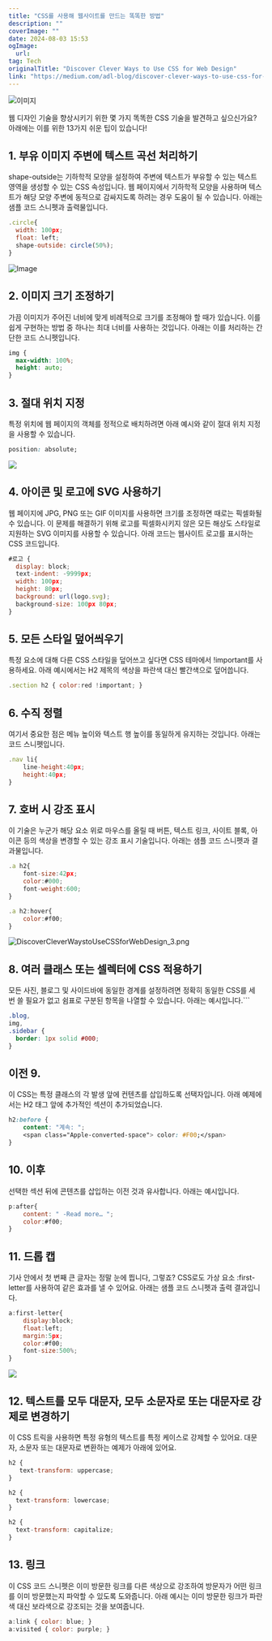 ```yaml
---
title: "CSS를 사용해 웹사이트를 만드는 똑똑한 방법"
description: ""
coverImage: ""
date: 2024-08-03 15:53
ogImage: 
  url: 
tag: Tech
originalTitle: "Discover Clever Ways to Use CSS for Web Design"
link: "https://medium.com/adl-blog/discover-clever-ways-to-use-css-for-web-design-6b1a3b9f776a"
---
```




![이미지](/assets/img/DiscoverCleverWaystoUseCSSforWebDesign_0.png)

웹 디자인 기술을 향상시키기 위한 몇 가지 똑똑한 CSS 기술을 발견하고 싶으신가요? 아래에는 이를 위한 13가지 쉬운 팁이 있습니다!

## 1. 부유 이미지 주변에 텍스트 곡선 처리하기

shape-outside는 기하학적 모양을 설정하여 주변에 텍스트가 부유할 수 있는 텍스트 영역을 생성할 수 있는 CSS 속성입니다. 웹 페이지에서 기하학적 모양을 사용하며 텍스트가 해당 모양 주변에 동적으로 감싸지도록 하려는 경우 도움이 될 수 있습니다. 아래는 샘플 코드 스니펫과 출력물입니다.

<div class="content-ad"></div>

```js
.circle{
  width: 100px;
  float: left;
  shape-outside: circle(50%);
}
```

![Image](/assets/img/DiscoverCleverWaystoUseCSSforWebDesign_1.png)

## 2. 이미지 크기 조정하기

가끔 이미지가 주어진 너비에 맞게 비례적으로 크기를 조정해야 할 때가 있습니다. 이를 쉽게 구현하는 방법 중 하나는 최대 너비를 사용하는 것입니다. 아래는 이를 처리하는 간단한 코드 스니펫입니다.

<div class="content-ad"></div>

```css
img {
  max-width: 100%;
  height: auto;
}
```

## 3. 절대 위치 지정

특정 위치에 웹 페이지의 객체를 정적으로 배치하려면 아래 예시와 같이 절대 위치 지정을 사용할 수 있습니다.

```css
position: absolute;
```

<div class="content-ad"></div>

<img src="/assets/img/DiscoverCleverWaystoUseCSSforWebDesign_2.png" />

## 4. 아이콘 및 로고에 SVG 사용하기

웹 페이지에 JPG, PNG 또는 GIF 이미지를 사용하면 크기를 조정하면 때로는 픽셀화될 수 있습니다. 이 문제를 해결하기 위해 로고를 픽셀화시키지 않은 모든 해상도 스타일로 지원하는 SVG 이미지를 사용할 수 있습니다. 아래 코드는 웹사이트 로고를 표시하는 CSS 코드입니다.

```js
#로고 {
  display: block;
  text-indent: -9999px;
  width: 100px;
  height: 80px;
  background: url(logo.svg);
  background-size: 100px 80px;
}
```

<div class="content-ad"></div>

## 5. 모든 스타일 덮어씌우기

특정 요소에 대해 다른 CSS 스타일을 덮어쓰고 싶다면 CSS 테마에서 !important를 사용하세요. 아래 예시에서는 H2 제목의 색상을 파란색 대신 빨간색으로 덮어씁니다.

```js
.section h2 { color:red !important; }
```

## 6. 수직 정렬

<div class="content-ad"></div>

여기서 중요한 점은 메뉴 높이와 텍스트 행 높이를 동일하게 유지하는 것입니다. 아래는 코드 스니펫입니다.

```js
.nav li{
    line-height:40px;
    height:40px;
}
```

## 7. 호버 시 강조 표시

이 기술은 누군가 해당 요소 위로 마우스를 올릴 때 버튼, 텍스트 링크, 사이트 블록, 아이콘 등의 색상을 변경할 수 있는 강조 표시 기술입니다. 아래는 샘플 코드 스니펫과 결과물입니다.

<div class="content-ad"></div>

```js
.a h2{
    font-size:42px;
    color:#000;
    font-weight:600;
}

.a h2:hover{
    color:#f00;
}
```

![DiscoverCleverWaystoUseCSSforWebDesign_3.png](/assets/img/DiscoverCleverWaystoUseCSSforWebDesign_3.png)

## 8. 여러 클래스 또는 셀렉터에 CSS 적용하기

모든 사진, 블로그 및 사이드바에 동일한 경계를 설정하려면 정확히 동일한 CSS를 세 번 쓸 필요가 없고 쉼표로 구분된 항목을 나열할 수 있습니다. 아래는 예시입니다.```

<div class="content-ad"></div>

```css
.blog,
img,
.sidebar {
  border: 1px solid #000;
}
```

## 이전 9.

이 CSS는 특정 클래스의 각 발생 앞에 컨텐츠를 삽입하도록 선택자입니다. 아래 예제에서는 H2 태그 앞에 추가적인 섹션이 추가되었습니다.

```css
h2:before {
    content: "계속: ";
    <span class="Apple-converted-space"> color: #F00;</span>
}
```

<div class="content-ad"></div>

## 10. 이후

선택한 섹션 뒤에 콘텐츠를 삽입하는 이전 것과 유사합니다. 아래는 예시입니다.

```js
p:after{
    content: " -Read more… ";
    color:#f00;
}
```

## 11. 드롭 캡

<div class="content-ad"></div>

기사 안에서 첫 번째 큰 글자는 정말 눈에 띕니다, 그렇죠? CSS로도 가상 요소 :first-letter를 사용하여 같은 효과를 낼 수 있어요. 아래는 샘플 코드 스니펫과 출력 결과입니다.

```js
a:first-letter{
    display:block;
    float:left;
    margin:5px;
    color:#f00;
    font-size:500%;
}
```

<img src="/assets/img/DiscoverCleverWaystoUseCSSforWebDesign_4.png" />

## 12. 텍스트를 모두 대문자, 모두 소문자로 또는 대문자로 강제로 변경하기

<div class="content-ad"></div>

이 CSS 트릭을 사용하면 특정 유형의 텍스트를 특정 케이스로 강제할 수 있어요. 대문자, 소문자 또는 대문자로 변환하는 예제가 아래에 있어요.

```js
h2 {
   text-transform: uppercase;
}
```

```js
h2 {
  text-transform: lowercase;
}
```

```js
h2 {
  text-transform: capitalize;
}
```

<div class="content-ad"></div>

## 13. 링크

이 CSS 코드 스니펫은 이미 방문한 링크를 다른 색상으로 강조하여 방문자가 어떤 링크를 이미 방문했는지 파악할 수 있도록 도와줍니다. 아래 예시는 이미 방문한 링크가 파란색 대신 보라색으로 강조되는 것을 보여줍니다.

```js
a:link { color: blue; }
a:visited { color: purple; }
```

